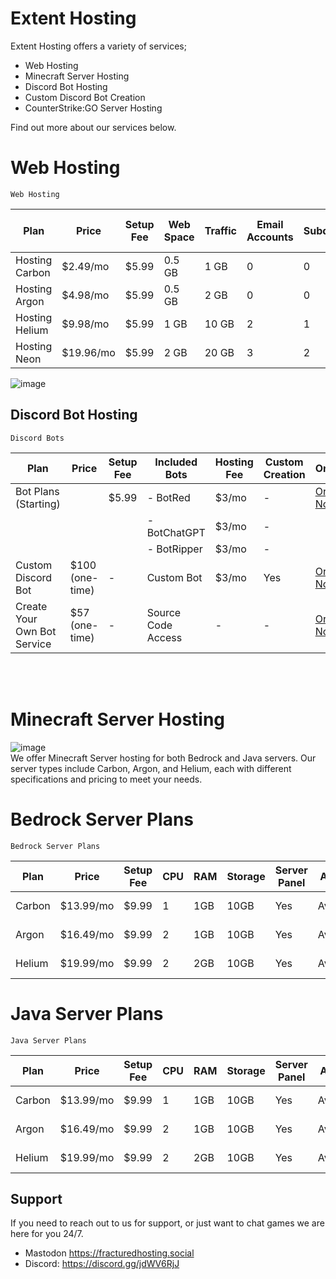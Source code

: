 # Extent Hosting


Extent Hosting offers a variety of services;
- Web Hosting
- Minecraft Server Hosting
- Discord Bot Hosting
- Custom Discord Bot Creation
- CounterStrike:GO Server Hosting


Find out more about our services below.

# Web Hosting
    Web Hosting

| Plan         | Price    | Setup Fee | Web Space | Traffic | Email Accounts | Subdomains | MySQL Databases | MySQL Disk Space | WordPress Installs | Order        |
|--------------|----------|-----------|-----------|---------|----------------|------------|-----------------|------------------|-------------------|--------------|
| Hosting Carbon  | $2.49/mo | $5.99     | 0.5 GB    | 1 GB    | 0              | 0          | 0               | N/A              | Unlimited          | [Order Now](https://fracturedhosting.com/whmcs/index.php/store/shared-hosting/hosting-carbon) |
| Hosting Argon   | $4.98/mo | $5.99     | 0.5 GB    | 2 GB    | 0              | 0          | 0               | N/A              | Unlimited          | [Order Now](https://fracturedhosting.com/whmcs/index.php/store/shared-hosting/hosting-argon) |
| Hosting Helium  | $9.98/mo | $5.99     | 1 GB      | 10 GB   | 2              | 1          | 1               | 0.5GB           | Unlimited          | [Order Now](https://fracturedhosting.com/whmcs/index.php/store/shared-hosting/hosting-helium) |
| Hosting Neon  | $19.96/mo | $5.99     | 2 GB      | 20 GB   | 3              | 2         | 2               | 1GB           | Unlimited          | [Order Now](https://fracturedhosting.com/whmcs/index.php/store/shared-hosting/hosting-neon)


![image](https://user-images.githubusercontent.com/48245017/225433623-6ea1db80-11c3-4c25-a05b-15416ef7c695.png)<br>
## Discord Bot Hosting
    Discord Bots

| Plan                    | Price         | Setup Fee | Included Bots       | Hosting Fee | Custom Creation | Order         |
|-------------------------|---------------|-----------|---------------------|-------------|-----------------|---------------|
| Bot Plans (Starting)    |               | $5.99     | - BotRed            | $3/mo       | -               | [Order Now](#) |
|                         |               |           | - BotChatGPT        | $3/mo       | -               |               |
|                         |               |           | - BotRipper         | $3/mo       | -               |               |
| Custom Discord Bot      | $100 (one-time) | -       | Custom Bot          | $3/mo       | Yes             | [Order Now](#) |
| Create Your Own Bot Service | $57 (one-time) | -     | Source Code Access  | -           | -               | [Order Now](#) |

<br><br>
# Minecraft Server Hosting
![image](https://user-images.githubusercontent.com/48245017/225432215-8fa13ad0-9847-4d01-8357-b796b8864244.png)<br>
We offer Minecraft Server hosting for both Bedrock and Java servers. Our server types include Carbon, Argon, and Helium, each with different specifications and pricing to meet your needs.

# Bedrock Server Plans
    Bedrock Server Plans

| Plan           | Price    | Setup Fee | CPU  | RAM  | Storage | Server Panel | Addons | Backups         | DB | Players | Order   
|----------------|----------|-----------|-------------|------|---------|--------------|--------|-----------------|-----------|---------|---------------|
| Carbon | $13.99/mo | $9.99     | 1           | 1GB | 10GB   | Yes          | Available | Weekly         | 0         | 10  | [Order Now](https://fracturedhosting.com/whmcs/cart.php?a=confproduct&i=3) |
| Argon  | $16.49/mo | $9.99     | 2           | 1GB | 10GB   | Yes          | Available | 2x Weekly      | 1         | 20  | [Order Now](https://fracturedhosting.com/whmcs/cart.php?a=confproduct&i=4) |
| Helium | $19.99/mo | $9.99     | 2           | 2GB | 10GB   | Yes          | Available | 2x Weekly      | 2         | 30  | [Order Now](https://fracturedhosting.com/whmcs/cart.php?a=confproduct&i=5) |

# Java Server Plans
    Java Server Plans

| Plan   | Price     | Setup Fee | CPU  | RAM  | Storage | Server Panel | Addons    | Backups    | DB | Players | Order    |
|--------|-----------|-----------|-------------|------|---------|--------------|-----------|------------|----|---------|----------|
| Carbon | $13.99/mo | $9.99     | 1           | 1GB | 10GB   | Yes          | Available | Weekly     | 0  | 10  | [Order Now](https://fracturedhosting.com/whmcs/cart.php?a=confproduct&i=0)|
| Argon  | $16.49/mo | $9.99     | 2           | 1GB | 10GB   | Yes          | Available | 2x Weekly  | 1  | 20 | [Order Now](https://fracturedhosting.com/whmcs/cart.php?a=confproduct&i=1)|
| Helium | $19.99/mo | $9.99     | 2           | 2GB | 10GB   | Yes          | Available | 2x Weekly  | 2  | 30 | [Order Now](https://fracturedhosting.com/whmcs/cart.php?a=confproduct&i=2)|


## Support

If you need to reach out to us for support, or just want to chat games we are here for you 24/7. <br>
- Mastodon https://fracturedhosting.social<br>
- Discord: https://discord.gg/jdWV6RjJ
